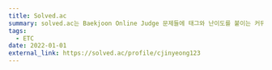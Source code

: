 ```yaml
---
title: Solved.ac
summary: solved.ac는 Baekjoon Online Judge 문제들에 태그와 난이도를 붙이는 커뮤니티 프로젝트입니다.
tags:
  - ETC
date: 2022-01-01
external_link: https://solved.ac/profile/cjinyeong123
---
```

